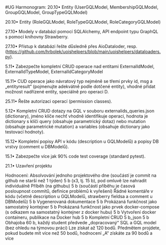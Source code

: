 #UG
Harmonogram:
  20.10•	Entity (UserGQLModel, MembershipGQLModel, GroupGQLModel, GroupTypeGQLModel)
  
  20.10•	Entity (RoleGQLModel, RoleTypeGQLModel, RoleCategoryGQLModel)
  
  27.10•	Modely v databázi pomocí SQLAlchemy, API endpoint typu GraphQL s pomocí knihovny Strawberry. 
  
  27.10•	Přístup k databázi řešte důsledně přes AioDataloder, resp. (https://github.com/hrbolek/uoishelpers/blob/main/uoishelpers/dataloaders.py). 
  
  5.11•	Zabezpečte kompletní CRUD operace nad entitami ExternalIdModel, ExternalIdTypeModel, ExternalIdCategoryModel 
  
  15.11•	CUD operace jako návratový typ nejméně se třemi prvky id, msg a „entityresult“ (pojmenujte adekvátně podle dotčené entity), vhodné přidat možnost nadřízené entity, speciálně pro operaci D.
  
  25.11•	Řešte autorizaci operací (permission classes).
  
  5.12•	Kompletní CRUD dotazy na GQL v souboru externalids_queries.json (dictionary), jméno klíče nechť vhodně identifikuje operaci, hodnota je dictionary s klíči query (obsahuje parametrický dotaz) nebo mutation (obsahuje parametrické mutation) a variables (obsahuje dictionary jako testovací hodnoty).
  
  15.12•	Kompletní popisy API v kódu (description u GQLModelů) a popisy DB vrstvy (comment u DBModelů).
  
  15.1•	Zabezpečte více jak 90% code test coverage (standard pytest).

  21.1• Uzavření projektu
  
Hodnocení:
  Absolvování jednoho projektového dne (součástí je commit na github ne starší než 1 týden) 5 b (x3, tj. 15 b), pod omluvě lze nahradit individuálně
  Příběh (na githubu) 5 b (součástí příběhu je časová posloupnost commitů, definice problémů k vyřešení)
  Řádné komentáře v kódu (včetně description u GQLModelů, strawberry fieldsa a comment u DBModelů) 5 b
  Vygenerovaná dokumentace 5 b
  Prokázaná funkčnost jako samostatný kontejner 5 b
  Prokázaná funkčnost jako prvek docker-compose (s odkazem na samostatný kontejner z docker hubu) 5 b
  Vytvoření docker containeru, publikace na Docker hub 5 b
  Kompletní CRUD 5 b_json 5 b
  Obhajoba 60 b, každý student předvede „dopracovaný“ SQL a GQL model (bez ohledu na týmovou práci)
  Lze získat až 120 bodů. Předmětem projdete, pokud budete mít více než 50 bodů, hodnocení „A“ získáte za 90 bodů a více
  

